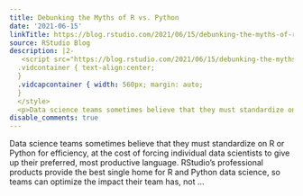 ```yaml
---
title: Debunking the Myths of R vs. Python
date: '2021-06-15'
linkTitle: https://blog.rstudio.com/2021/06/15/debunking-the-myths-of-r-vs-python/
source: RStudio Blog
description: |2-
   <script src="https://blog.rstudio.com/2021/06/15/debunking-the-myths-of-r-vs-python/index_files/header-attrs/header-attrs.js"></script> <style type="text/css">
  .vidcontainer { text-align:center;
  }
  .vidcapcontainer { width: 560px; margin: auto;
  }
  </style>
  <p>Data science teams sometimes believe that they must standardize on R or Python for efficiency, at the cost of forcing individual data scientists to give up their preferred, most productive language. RStudio’s professional products provide the best single home for R and Python data science, so teams can optimize the impact their team has, not ...
disable_comments: true
---
```

 <script src="https://blog.rstudio.com/2021/06/15/debunking-the-myths-of-r-vs-python/index_files/header-attrs/header-attrs.js"></script> <style type="text/css">
.vidcontainer { text-align:center;
}
.vidcapcontainer { width: 560px; margin: auto;
}
</style>
<p>Data science teams sometimes believe that they must standardize on R or Python for efficiency, at the cost of forcing individual data scientists to give up their preferred, most productive language. RStudio’s professional products provide the best single home for R and Python data science, so teams can optimize the impact their team has, not ...